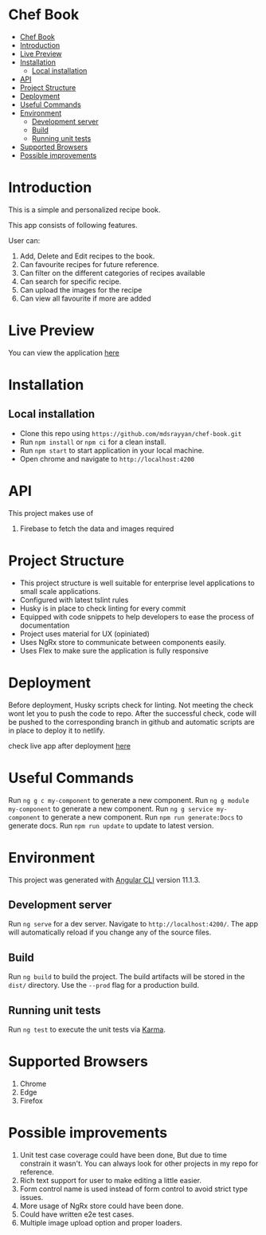 # Chef Book

- [Chef Book](#chef-book)
- [Introduction](#introduction)
- [Live Preview](#live-preview)
- [Installation](#installation)
  - [Local installation](#local-installation)
- [API](#api)
- [Project Structure](#project-structure)
- [Deployment](#deployment)
- [Useful Commands](#useful-commands)
- [Environment](#environment)
  - [Development server](#development-server)
  - [Build](#build)
  - [Running unit tests](#running-unit-tests)
- [Supported Browsers](#supported-browsers)
- [Possible improvements](#possible-improvements)

# Introduction

This is a simple and personalized recipe book.

This app consists of following features. 

User can:
1. Add, Delete and Edit recipes to the book.
2. Can favourite recipes for future reference.
3. Can filter on the different categories of recipes available
4. Can search for specific recipe.
5. Can upload the images for the recipe
6. Can view all favourite if more are added

# Live Preview
You can view the application [here](https://chef-book-demo.netlify.app)


# Installation

## Local installation

- Clone this repo using `https://github.com/mdsrayyan/chef-book.git`
- Run `npm install` or `npm ci` for a clean install.
- Run `npm start` to start application in your local machine.
- Open chrome and navigate to `http://localhost:4200`

# API

This project makes use of

1. Firebase to fetch the data and images required



# Project Structure

- This project structure is well suitable for enterprise level applications to small scale applications.
- Configured with latest tslint rules
- Husky is in place to check linting for every commit
- Equipped with code snippets to help developers to ease the process of documentation
- Project uses material for UX (opiniated)
- Uses NgRx store to communicate between components easily.
- Uses Flex to make sure the application is fully responsive

# Deployment

Before deployment, Husky scripts check for linting. Not meeting the check wont let you to push the code to repo.
After the successful check, code will be pushed to the corresponding branch in github and automatic scripts are in place to deploy it to netlify.

check live app after deployment [here](https://chef-book-demo.netlify.app)


# Useful Commands

Run `ng g c my-component` to generate a new component.
Run `ng g module my-component` to generate a new component.
Run `ng g service my-component` to generate a new component.
Run `npm run generate:Docs` to generate docs.
Run `npm run update` to update to latest version.


# Environment

This project was generated with [Angular CLI](https://github.com/angular/angular-cli) version 11.1.3.

## Development server

Run `ng serve` for a dev server. Navigate to `http://localhost:4200/`. The app will automatically reload if you change any of the source files.

## Build

Run `ng build` to build the project. The build artifacts will be stored in the `dist/` directory. Use the `--prod` flag for a production build.

## Running unit tests

Run `ng test` to execute the unit tests via [Karma](https://karma-runner.github.io).

# Supported Browsers

1. Chrome
2. Edge
3. Firefox

# Possible improvements

1. Unit test case coverage could have been done, But due to time constrain it wasn't. You can always look for other projects in my repo for reference. 
2. Rich text support for user to make editing a little easier.
3. Form control name is used instead of form control to avoid strict type issues.
4. More usage of NgRx store could have been done.
5. Could have written e2e test cases.
6. Multiple image upload option and proper loaders.

